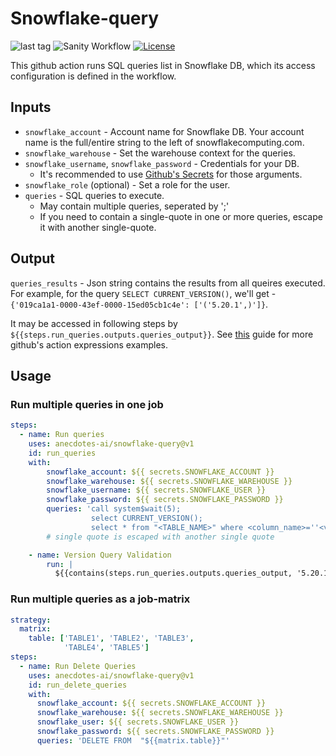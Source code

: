 # Snowflake-query

![last tag](https://img.shields.io/github/v/tag/anecdotes-ai/snowflake-query?color=brightgreen&label=release&logo=github)
![Sanity Workflow](https://github.com/anecdotes-ai/snowflake-query/actions/workflows/sanity.yml/badge.svg?branch=master)
[![License](https://img.shields.io/badge/License-Apache%202.0-blue.svg)](https://opensource.org/licenses/Apache-2.0)

This github action runs SQL queries list in Snowflake DB, which its access configuration is defined in the workflow.

## Inputs

- `snowflake_account` - Account name for Snowflake DB. Your account name is the full/entire string to the left of snowflakecomputing.com.
- `snowflake_warehouse` - Set the warehouse context for the queries.
- `snowflake_username`, `snowflake_password` - Credentials for your DB.
  - It's recommended to use [Github's Secrets](https://docs.github.com/en/actions/reference/encrypted-secrets) for those arguments.
- `snowflake_role` (optional) - Set a role for the user.
- `queries` - SQL queries to execute.
  - May contain multiple queries, seperated by ';'
  - If you need to contain a single-quote in one or more queries, escape it with another single-quote.

## Output

`queries_results` - Json string contains the results from all queires executed. For example, for the query `SELECT CURRENT_VERSION()`, we'll get - `{'019ca1a1-0000-43ef-0000-15ed05cb1c4e': ['('5.20.1',)']}`.

It may be accessed in following steps by `${{steps.run_queries.outputs.queries_output}}`. See [this](https://docs.github.com/en/actions/reference/context-and-expression-syntax-for-github-actions#tojson) guide for more github's action expressions examples.

## Usage

### Run multiple queries in one job

```yaml
steps:
  - name: Run queries
    uses: anecdotes-ai/snowflake-query@v1
    id: run_queries
    with:
        snowflake_account: ${{ secrets.SNOWFLAKE_ACCOUNT }}
        snowflake_warehouse: ${{ secrets.SNOWFLAKE_WAREHOUSE }}
        snowflake_username: ${{ secrets.SNOWFLAKE_USER }}
        snowflake_password: ${{ secrets.SNOWFLAKE_PASSWORD }}
        queries: 'call system$wait(5);
                  select CURRENT_VERSION();
                  select * from "<TABLE_NAME>" where <column_name>=''<value>'''
        # single quote is escaped with another single quote

    - name: Version Query Validation
        run: |
          ${{contains(steps.run_queries.outputs.queries_output, '5.20.1')}}
```

### Run multiple queries as a job-matrix

```yaml
strategy:
  matrix: 
    table: ['TABLE1', 'TABLE2', 'TABLE3',
            'TABLE4', 'TABLE5']
steps:
  - name: Run Delete Queries
    uses: anecdotes-ai/snowflake-query@v1
    id: run_delete_queries
    with:
      snowflake_account: ${{ secrets.SNOWFLAKE_ACCOUNT }}
      snowflake_warehouse: ${{ secrets.SNOWFLAKE_WAREHOUSE }}
      snowflake_user: ${{ secrets.SNOWFLAKE_USER }}
      snowflake_password: ${{ secrets.SNOWFLAKE_PASSWORD }}
      queries: 'DELETE FROM  "${{matrix.table}}"'
```

